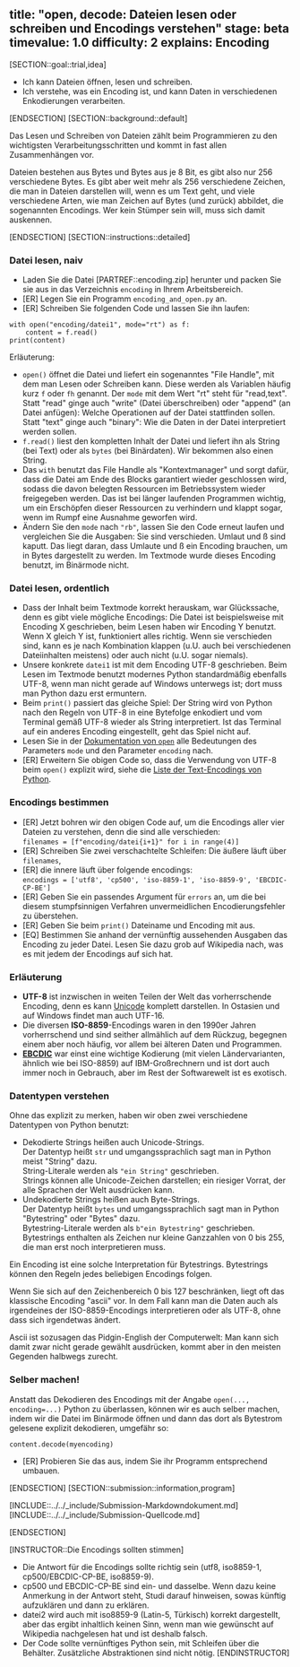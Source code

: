 title: "open, decode: Dateien lesen oder schreiben und Encodings verstehen"
stage: beta
timevalue: 1.0
difficulty: 2
explains: Encoding
---
[SECTION::goal::trial,idea]

- Ich kann Dateien öffnen, lesen und schreiben.
- Ich verstehe, was ein Encoding ist, und kann Daten in verschiedenen Enkodierungen verarbeiten.

[ENDSECTION]
[SECTION::background::default]

Das Lesen und Schreiben von Dateien zählt beim Programmieren zu den wichtigsten
Verarbeitungsschritten und kommt in fast allen Zusammenhängen vor.

Dateien bestehen aus Bytes und Bytes aus je 8 Bit, es gibt also nur 256 verschiedene Bytes.
Es gibt aber weit mehr als 256 verschiedene Zeichen, die man in Dateien darstellen will,
wenn es um Text geht, und viele verschiedene Arten, wie man Zeichen auf Bytes
(und zurück) abbildet, die sogenannten Encodings.
Wer kein Stümper sein will, muss sich damit auskennen.

[ENDSECTION]
[SECTION::instructions::detailed]

### Datei lesen, naiv

- Laden Sie die Datei [PARTREF::encoding.zip] herunter und packen Sie sie aus
  in das Verzeichnis `encoding` in Ihrem Arbeitsbereich.
- [ER] Legen Sie ein Programm `encoding_and_open.py` an.
- [ER] Schreiben Sie folgenden Code und lassen Sie ihn laufen:

```
with open("encoding/datei1", mode="rt") as f:
    content = f.read()
print(content)
```

Erläuterung:

- `open()` öffnet die Datei und liefert ein sogenanntes "File Handle", 
  mit dem man Lesen oder Schreiben kann. 
  Diese werden als Variablen häufig kurz `f` oder `fh` genannt.
  Der `mode` mit dem Wert "rt" steht für "read,text". 
  Statt "read" ginge auch "write" (Datei überschreiben) oder "append" (an Datei anfügen):
  Welche Operationen auf der Datei stattfinden sollen.
  Statt "text" ginge auch "binary": Wie die Daten in der Datei interpretiert werden sollen.
- `f.read()` liest den kompletten Inhalt der Datei und liefert ihn als String (bei Text)
  oder als `bytes` (bei Binärdaten). Wir bekommen also einen String.
- Das `with` benutzt das File Handle als "Kontextmanager" und sorgt dafür, dass die Datei
  am Ende des Blocks garantiert wieder geschlossen wird, sodass die davon belegten Ressourcen
  im Betriebssystem wieder freigegeben werden. 
  Das ist bei länger laufenden Programmen wichtig, um ein Erschöpfen dieser Ressourcen zu verhindern
  und klappt sogar, wenn im Rumpf eine Ausnahme geworfen wird.
- Ändern Sie den `mode` nach `"rb"`, lassen Sie den Code erneut laufen und vergleichen Sie die Ausgaben:
  Sie sind verschieden. Umlaut und ß sind kaputt.
  Das liegt daran, dass Umlaute und ß ein Encoding brauchen, um in Bytes dargestellt zu werden.
  Im Textmode wurde dieses Encoding benutzt, im Binärmode nicht.


### Datei lesen, ordentlich

- Dass der Inhalt beim Textmode korrekt herauskam, war Glückssache, denn es gibt viele mögliche Encodings:
  Die Datei ist beispielsweise mit Encoding X geschrieben,
  beim Lesen haben wir Encoding Y benutzt.
  Wenn X gleich Y ist, funktioniert alles richtig.
  Wenn sie verschieden sind, kann es je nach Kombination klappen (u.U. auch bei verschiedenen Dateiinhalten meistens) 
  oder auch nicht (u.U. sogar niemals).
- Unsere konkrete `datei1` ist mit dem Encoding UTF-8 geschrieben.
  Beim Lesen im Textmode benutzt modernes Python standardmäßig ebenfalls UTF-8, wenn man
  nicht gerade auf Windows unterwegs ist; dort muss man Python dazu erst ermuntern.
- Beim `print()` passiert das gleiche Spiel: Der String wird von Python
  nach den Regeln von UTF-8 in eine Bytefolge enkodiert und vom Terminal gemäß UTF-8 wieder als String
  interpretiert. Ist das Terminal auf ein anderes Encoding eingestellt, geht das Spiel nicht auf.
- Lesen Sie in der 
  [Dokumentation von `open`](https://docs.python.org/3/library/functions.html#open)
  alle Bedeutungen des Parameters `mode` und den Parameter `encoding` nach.
- [ER] Erweitern Sie obigen Code so, dass die Verwendung von UTF-8 beim `open()` explizit wird,
  siehe die 
  [Liste der Text-Encodings von Python](https://docs.python.org/3/library/codecs.html#text-encodings).


### Encodings bestimmen

- [ER] Jetzt bohren wir den obigen Code auf, um die Encodings aller vier Dateien zu verstehen,
  denn die sind alle verschieden:  
  `filenames = [f"encoding/datei{i+1}" for i in range(4)]`
- [ER] Schreiben Sie zwei verschachtelte Schleifen: Die äußere läuft über `filenames`,
- [ER] die innere läuft über folgende encodings:  
  `encodings = ['utf8', 'cp500', 'iso-8859-1', 'iso-8859-9', 'EBCDIC-CP-BE']`
- [ER] Geben Sie ein passendes Argument für `errors` an, um die bei diesem stumpfsinnigen Verfahren 
  unvermeidlichen Encodierungsfehler zu überstehen.
- [ER] Geben Sie beim `print()` Dateiname und Encoding mit aus.
- [EQ] Bestimmen Sie anhand der vernünftig aussehenden Ausgaben das Encoding zu jeder Datei.
  Lesen Sie dazu grob auf Wikipedia nach, was es mit jedem der Encodings auf sich hat.


### Erläuterung

- **UTF-8** ist inzwischen in weiten Teilen der Welt das vorherrschende Encoding,
  denn es kann [Unicode](https://en.wikipedia.org/wiki/Unicode)
  komplett darstellen.
  In Ostasien und auf Windows findet man auch UTF-16. 
- Die diversen **ISO-8859**-Encodings waren in den 1990er Jahren vorherrschend
  und sind seither allmählich auf dem Rückzug, begegnen einem aber noch häufig,
  vor allem bei älteren Daten und Programmen.
- **[EBCDIC](https://en.wikipedia.org/wiki/EBCDIC)** 
  war einst eine wichtige Kodierung (mit vielen Ländervarianten, ähnlich wie bei ISO-8859) 
  auf IBM-Großrechnern und ist dort auch
  immer noch in Gebrauch, aber im Rest der Softwarewelt ist es exotisch.


### Datentypen verstehen

Ohne das explizit zu merken, haben wir oben zwei verschiedene Datentypen von Python benutzt:

- Dekodierte Strings heißen auch Unicode-Strings.  
  Der Datentyp heißt `str` und umgangssprachlich sagt man in Python meist "String" dazu.  
  String-Literale werden als `"ein String"` geschrieben.  
  Strings können alle Unicode-Zeichen darstellen; ein riesiger Vorrat, der alle Sprachen der Welt 
  ausdrücken kann.
- Undekodierte Strings heißen auch Byte-Strings.  
  Der Datentyp heißt `bytes` und umgangssprachlich sagt man in Python "Bytestring" oder "Bytes" dazu.  
  Bytestring-Literale werden als `b"ein Bytestring"` geschrieben.    
  Bytestrings enthalten als Zeichen nur kleine Ganzzahlen von 0 bis 255, die man erst noch 
  interpretieren muss. 

Ein Encoding ist eine solche Interpretation für Bytestrings.
Bytestrings können den Regeln jedes beliebigen Encodings folgen.

Wenn Sie sich auf den Zeichenbereich 0 bis 127 beschränken, liegt oft das 
klassische Encoding "ascii" vor. 
In dem Fall kann man die Daten auch als irgendeines der ISO-8859-Encodings interpretieren
oder als UTF-8, ohne dass sich irgendetwas ändert.

Ascii ist sozusagen das Pidgin-English der Computerwelt: Man kann sich damit zwar nicht gerade
gewählt ausdrücken, kommt aber in den meisten Gegenden halbwegs zurecht.


### Selber machen!

Anstatt das Dekodieren des Encodings mit der Angabe `open(..., encoding=...)` Python zu überlassen,
können wir es auch selber machen, indem wir die Datei im Binärmode öffnen und dann
das dort als Bytestrom gelesene explizit dekodieren, umgefähr so:

`content.decode(myencoding)`

- [ER] Probieren Sie das aus, indem Sie ihr Programm entsprechend umbauen.

[ENDSECTION]
[SECTION::submission::information,program]

[INCLUDE::../../_include/Submission-Markdowndokument.md]
[INCLUDE::../../_include/Submission-Quellcode.md]

[ENDSECTION]

[INSTRUCTOR::Die Encodings sollten stimmen]
- Die Antwort für die Encodings sollte richtig sein (utf8, iso8859-1, cp500/EBCDIC-CP-BE, iso8859-9).
- cp500 und EBCDIC-CP-BE sind ein- und dasselbe. 
  Wenn dazu keine Anmerkung in der Antwort steht, Studi darauf hinweisen, 
  sowas künftig aufzuklären und dann zu erklären.
- datei2 wird auch mit iso8859-9 (Latin-5, Türkisch) korrekt dargestellt, 
  aber das ergibt inhaltlich keinen Sinn,
  wenn man wie gewünscht auf Wikipedia nachgelesen hat und ist deshalb falsch.
- Der Code sollte vernünftiges Python sein, mit Schleifen über die Behälter.
  Zusätzliche Abstraktionen sind nicht nötig.
[ENDINSTRUCTOR]
